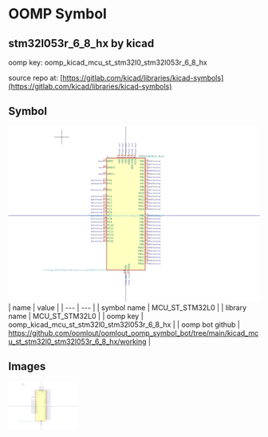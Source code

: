 # OOMP Symbol  
## stm32l053r_6_8_hx  by kicad  
  
oomp key: oomp_kicad_mcu_st_stm32l0_stm32l053r_6_8_hx  
  
source repo at: [https://gitlab.com/kicad/libraries/kicad-symbols](https://gitlab.com/kicad/libraries/kicad-symbols)  
## Symbol  
  
[![working.png](working_600.png)](working.png)  
| name | value | 
| --- | --- | 
| symbol name | MCU_ST_STM32L0 | 
| library name | MCU_ST_STM32L0 | 
| oomp key | oomp_kicad_mcu_st_stm32l0_stm32l053r_6_8_hx | 
| oomp bot github | https://github.com/oomlout/oomlout_oomp_symbol_bot/tree/main/kicad_mcu_st_stm32l0_stm32l053r_6_8_hx/working | 
## Images  
  
[![working.png](working_140.png)](working.png)  
